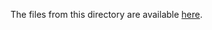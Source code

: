 The files from this directory are available [here](https://wutwaw-my.sharepoint.com/:u:/g/personal/01151435_pw_edu_pl/EWQBuy9LS0xNtKjIn7SLFsoBjTVs4eMD2UioVNsnID9U6g?e=kKZNRy).


